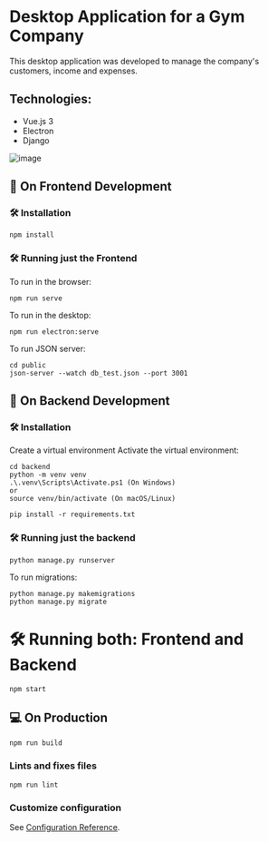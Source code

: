 # Desktop Application for a Gym Company

This desktop application was developed to manage the company's customers, income and expenses.

## Technologies:
- Vue.js 3
- Electron
- Django

![image](https://github.com/maisappreis/upfit-project/assets/113925909/4a9613bf-02ed-4974-9925-ceec864d1f46)

## 🌱 On Frontend Development

### 🛠️ Installation
```
npm install
```

### 🛠️ Running just the Frontend

To run in the browser:
```
npm run serve
```

To run in the desktop:
```
npm run electron:serve
```

To run JSON server:
```
cd public
json-server --watch db_test.json --port 3001
```

## 🌱 On Backend Development

### 🛠️ Installation

Create a virtual environment
Activate the virtual environment:
```
cd backend
python -m venv venv
.\.venv\Scripts\Activate.ps1 (On Windows)
or
source venv/bin/activate (On macOS/Linux)
```

```
pip install -r requirements.txt
```

### 🛠️ Running just the backend
```
python manage.py runserver
```

To run migrations:
```
python manage.py makemigrations
python manage.py migrate
```

# 🛠️ Running both: Frontend and Backend
```
npm start
```

## 💻 On Production
```
npm run build
```

### Lints and fixes files
```
npm run lint
```

### Customize configuration
See [Configuration Reference](https://cli.vuejs.org/config/).

